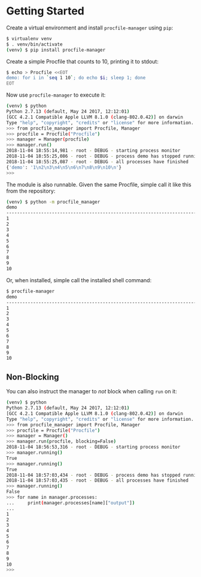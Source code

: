 # Getting Started

Create a virtual environment and install `procfile-manager` using `pip`:

```bash
$ virtualenv venv
$ . venv/bin/activate
(venv) $ pip install procfile-manager
```

Create a simple Procfile that counts to 10, printing it to stdout:

```bash
$ echo > Procfile <<EOT
demo: for i in `seq 1 10`; do echo $i; sleep 1; done
EOT
```

Now use `procfile-manager` to execute it:

```bash
(venv) $ python
Python 2.7.13 (default, May 24 2017, 12:12:01)
[GCC 4.2.1 Compatible Apple LLVM 8.1.0 (clang-802.0.42)] on darwin
Type "help", "copyright", "credits" or "license" for more information.
>>> from procfile_manager import Procfile, Manager
>>> procfile = Procfile("Procfile")
>>> manager = Manager(procfile)
>>> manager.run()
2018-11-04 18:55:14,981 - root - DEBUG - starting process monitor
2018-11-04 18:55:25,086 - root - DEBUG - process demo has stopped running
2018-11-04 18:55:25,087 - root - DEBUG - all processes have finished
{'demo': '1\n2\n3\n4\n5\n6\n7\n8\n9\n10\n'}
>>> 
```

The module is also runnable. Given the same Procfile, simple call it like this from the repository:

```bash
(venv) $ python -m procfile_manager
demo
--------------------------------------------------------------------------------
1
2
3
4
5
6
7
8
9
10
```

Or, when installed, simple call the installed shell command:

```bash
$ procfile-manager
demo
--------------------------------------------------------------------------------
1
2
3
4
5
6
7
8
9
10
```

## Non-Blocking

You can also instruct the manager to _not_ block when calling `run` on it:

```bash
(venv) $ python
Python 2.7.13 (default, May 24 2017, 12:12:01)
[GCC 4.2.1 Compatible Apple LLVM 8.1.0 (clang-802.0.42)] on darwin
Type "help", "copyright", "credits" or "license" for more information.
>>> from procfile_manager import Procfile, Manager
>>> procfile = Procfile("Procfile")
>>> manager = Manager()
>>> manager.run(procfile, blocking=False)
2018-11-04 18:56:53,316 - root - DEBUG - starting process monitor
>>> manager.running()
True
>>> manager.running()
True
2018-11-04 18:57:03,434 - root - DEBUG - process demo has stopped running
2018-11-04 18:57:03,435 - root - DEBUG - all processes have finished
>>> manager.running()
False
>>> for name in manager.processes:
...     print(manager.processes[name]["output"])
...
1
2
3
4
5
6
7
8
9
10
>>>
```
